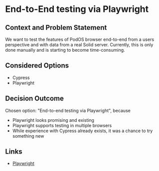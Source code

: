 # End-to-End testing via Playwright

## Context and Problem Statement

We want to test the features of PodOS browser end-to-end from a users perspective and with data from a real Solid server.
Currently, this is only done manually and is starting to become time-consuming.

## Considered Options

- Cypress
- Playwright

## Decision Outcome

Chosen option: "End-to-end testing via Playwright", because

- Playwright looks promising and existing
- Playwright supports testing in multiple browsers
- While experience with Cypress already exists, it was a chance to try something new

## Links

 - [Playwright](https://playwright.dev)
